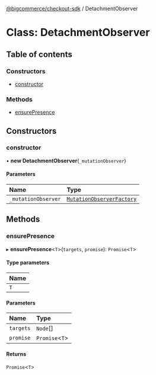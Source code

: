 [@bigcommerce/checkout-sdk](../README.md) / DetachmentObserver

# Class: DetachmentObserver

## Table of contents

### Constructors

- [constructor](DetachmentObserver.md#constructor)

### Methods

- [ensurePresence](DetachmentObserver.md#ensurepresence)

## Constructors

### constructor

• **new DetachmentObserver**(`_mutationObserver`)

#### Parameters

| Name | Type |
| :------ | :------ |
| `_mutationObserver` | [`MutationObserverFactory`](MutationObserverFactory.md) |

## Methods

### ensurePresence

▸ **ensurePresence**<`T`\>(`targets`, `promise`): `Promise`<`T`\>

#### Type parameters

| Name |
| :------ |
| `T` |

#### Parameters

| Name | Type |
| :------ | :------ |
| `targets` | `Node`[] |
| `promise` | `Promise`<`T`\> |

#### Returns

`Promise`<`T`\>
